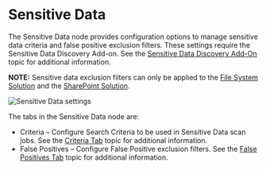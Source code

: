 # Sensitive Data

The Sensitive Data node provides configuration options to manage sensitive data criteria and false
positive exclusion filters. These settings require the Sensitive Data Discovery Add-on. See the
[Sensitive Data Discovery Add-On](/docs/accessanalyzer/11.6/accessanalyzer/sensitivedatadiscovery/overview.md)
topic for additional information.

**NOTE:** Sensitive data exclusion filters can only be applied to the
[File System Solution](/docs/accessanalyzer/11.6/accessanalyzer/solutions/filesystem/overview.md)
and the
[SharePoint Solution](/docs/accessanalyzer/11.6/accessanalyzer/solutions/sharepoint/overview.md).

![Sensitive Data settings](/img/versioned_docs/accessanalyzer_11.6/accessanalyzer/install/application/upgrade/sensitivedata.webp)

The tabs in the Sensitive Data node are:

- Criteria – Configure Search Criteria to be used in Sensitive Data scan jobs. See the
  [Criteria Tab](/docs/accessanalyzer/11.6/accessanalyzer/admin/settings/sensitivedata/criteria.md)
  topic for additional information.
- False Positives – Configure False Positive exclusion filters. See the
  [False Positives Tab](/docs/accessanalyzer/11.6/accessanalyzer/admin/settings/sensitivedata/exclusions/overview.md)
  topic for additional information.

